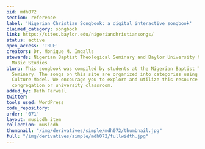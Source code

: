 ```yaml
---
pid: mdh072
section: reference
label: 'Nigerian Christian Songbook: a digital interactive songbook'
claimed_category: songbook
link: https://sites.baylor.edu/nigerianchristiansongs/
status: active
open_access: 'TRUE'
creators: Dr. Monique M. Ingalls
stewards: Nigerian Baptist Theological Seminary and Baylor University Center for Christian
  Music Studies
blurb: This songbook was compiled by students at the Nigerian Baptist Theological
  Seminary. The songs on this site are organized into categories using the Titon Music
  Culture Model. We encourage you to explore and utilize this resource within your
  congregation or university classroom.
added_by: Beth Farwell
twitter:
tools_used: WordPress
code_repository:
order: '071'
layout: musicdh_item
collection: musicdh
thumbnail: "/img/derivatives/simple/mdh072/thumbnail.jpg"
full: "/img/derivatives/simple/mdh072/fullwidth.jpg"
---
```

